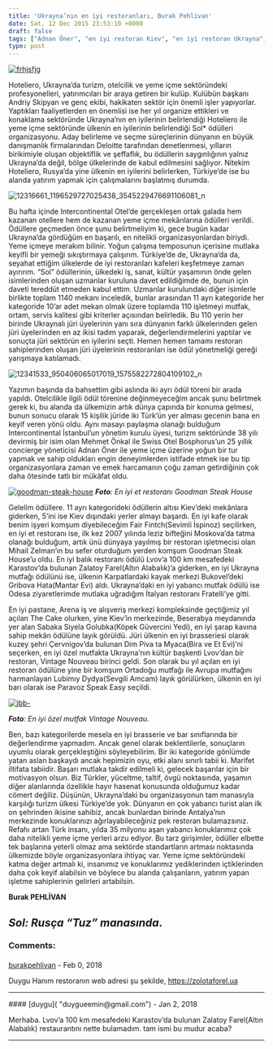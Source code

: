 ```yaml
---
title: 'Ukrayna’nın en iyi restoranları, Burak Pehlivan'
date: Sat, 12 Dec 2015 23:53:10 +0000
draft: false
tags: ["Adnan Öner", "en iyi restoran Kiev", "en iyi restoran Ukrayna", "Gezi ve Restoran", "Intercontinental Kiev", "İtalyan mutfağı", "kafe", "Lubimıy Dydya", "Mehmet Önkal", "Ödül Töreni", "Restoran", "Ukrayna Mutfağı", "Yaşam", "Zalatoy Farel"]
type: post
---
```


[![frhjsfjg](https://burakpehlivan.org/wp-content/uploads/2015/12/frhjsfjg.jpg)](https://burakpehlivan.org/wp-content/uploads/2015/12/frhjsfjg.jpg)

Hoteliero, Ukrayna’da turizm, otelcilik ve yeme içme sektöründeki profesyonelleri, yatırımcıları bir araya getiren bir kulüp. Kulübün başkanı Andriy Skipyan ve genç ekibi, hakikaten sektör için önemli işler yapıyorlar. Yaptıkları faaliyetlerden en önemlisi ise her yıl organize ettikleri ve konaklama sektöründe Ukrayna’nın en iyilerinin belirlendiği Hoteliero ile yeme içme sektöründe ülkenin en iyilerinin belirlendiği Sol\* ödülleri organizasyonu. Aday belirleme ve seçme süreçlerinin dünyanın en büyük danışmanlık firmalarından Deloitte tarafından denetlenmesi, yılların birikimiyle oluşan objektiflik ve şeffaflık, bu ödüllerin saygınlığının yalnız Ukrayna’da değil, bölge ülkelerinde de kabul edilmesini sağlıyor. Nitekim Hoteliero, Rusya’da yine ülkenin en iyilerini belirlerken, Türkiye’de ise bu alanda yatırım yapmak için çalışmalarını başlatmış durumda.

![12316661_1196529727025438_3545229476691106081_n](https://burakpehlivan.org/wp-content/uploads/2015/12/12316661_1196529727025438_3545229476691106081_n.jpg)

Bu hafta içinde Intercontinental Otel’de gerçekleşen ortak galada hem kazanan otellere hem de kazanan yeme içme mekânlarına ödülleri verildi. Ödüllere geçmeden önce şunu belirtmeliyim ki, gece bugün kadar Ukrayna’da gördüğüm en başarılı, en nitelikli organizasyonlardan biriydi. Yeme içmeye merakım bilinir. Yoğun çalışma temposunun içerisine mutlaka keyifli bir yemeği sıkıştırmaya çalışırım. Türkiye’de de, Ukrayna’da da, seyahat ettiğim ülkelerde de iyi restoranları kafeleri keşfetmeye zaman ayırırım. “Sol” ödüllerinin, ülkedeki iş, sanat, kültür yaşamının önde gelen isimlerinden oluşan uzmanlar kuruluna davet edildiğimde de, bunun için daveti tereddüt etmeden kabul ettim. Uzmanlar kurulundaki diğer isimlerle birlikte toplam 1140 mekanı inceledik, bunlar arasından 11 ayrı kategoride her kategoride 10’ar adet mekan olmak üzere toplamda 110 işletmeyi mutfak, ortam, servis kalitesi gibi kriterler açısından belirledik. Bu 110 yerin her birinde Ukraynalı jüri üyelerinin yanı sıra dünyanın farklı ülkelerinden gelen jüri üyelerinden en az ikisi tadım yaparak, değerlendirmelerini yaptılar ve sonuçta jüri sektörün en iyilerini seçti. Hemen hemen tamamı restoran sahiplerinden oluşan jüri üyelerinin restoranları ise ödül yönetmeliği gereği yarışmaya katılamadı.

![12341533_950406065017019_1575582272804109102_n](https://burakpehlivan.org/wp-content/uploads/2015/12/12341533_950406065017019_1575582272804109102_n.jpg)

Yazımın başında da bahsettim gibi aslında iki ayrı ödül töreni bir arada yapıldı. Otelcilikle ilgili ödül törenine değinmeyeceğim ancak şunu belirtmek gerek ki, bu alanda da ülkemizin artık dünya çapında bir konuma gelmesi, bunun sonucu olarak 15 kişilik jüride iki Türk’ün yer alması gecenin bana en keyif veren yönü oldu. Aynı masayı paylaşma olanağı bulduğum Intercontinental İstanbul’un yönetim kurulu üyesi, turizm sektöründe 38 yılı devirmiş bir isim olan Mehmet Önkal ile Swiss Otel Bosphorus’un 25 yıllık concierge yöneticisi Adnan Öner ile yeme içme üzerine yoğun bir tur yapmak ve sahip oldukları engin deneyimlerden istifade etmek ise bu tip organizasyonlara zaman ve emek harcamanın çoğu zaman getirdiğinin çok daha ötesinde tatlı bir mükâfat oldu.

[![goodman-steak-house](https://burakpehlivan.org/wp-content/uploads/2015/12/goodman-steak-house.jpg)](https://burakpehlivan.org/wp-content/uploads/2015/12/goodman-steak-house.jpg)
_**Foto**: En iyi et restoranı Goodman Steak House_

Gelelim ödüllere. 11 ayrı kategorideki ödüllerin altısı Kiev’deki mekânlara giderken, 5’ini ise Kiev dışındaki yerler almayı başardı. En iyi kafe olarak benim işyeri komşum diyebileceğim Fair Fintch(Sevimli İspinoz) seçilirken, en iyi et restoranı ise, ilk kez 2007 yılında leziz bifteğini Moskova’da tatma olanağı bulduğum, artık ünü dünyaya yayılmış bir restoran işletmecisi olan Mihail Zelman’ın bu sefer oturduğum yerden komşum Goodman Steak House’u oldu. En iyi balık restoranı ödülü Lvov’a 100 km mesafedeki Karastov’da bulunan Zalatoy Farel(Altın Alabalık)’a giderken, en iyi Ukrayna mutfağı ödülünü ise, ülkenin Karpatlardaki kayak merkezi Bukovel’deki Gribova Hata(Mantar Evi) aldı. Ukrayna’daki en iyi yabancı mutfak ödülü ise Odesa ziyaretlerimde mutlaka uğradığım İtalyan restoranı Fratelli’ye gitti.

En iyi pastane, Arena iş ve alışveriş merkezi kompleksinde geçtiğimiz yıl açılan The Cake olurken, yine Kiev’in merkezinde, Beserabya meydanında yer alan Sabaka Siyela Golubka(Köpek Güvercini Yedi), en iyi şarap kavına sahip mekân ödülüne layık görüldü. Jüri ülkenin en iyi brasseriesi olarak kuzey şehri Çervnigov’da bulunan Dim Piva ta Myaca(Bira ve Et Evi)’ni seçerken, en iyi özel mutfakta Ukrayna’nın kültür başkenti Lvov’dan bir restoran, Vintage Nouveau birinci geldi. Son olarak bu yıl açılan en iyi restoran ödülüne yine bir komşum Ortadoğu mutfağı ile Avrupa mutfağını harmanlayan Lubimıy Dydya(Sevgili Amcam) layık görülürken, ülkenin en iyi barı olarak ise Paravoz Speak Easy seçildi.

[![jbb-](https://burakpehlivan.org/wp-content/uploads/2015/12/jbb-.jpg)](https://burakpehlivan.org/wp-content/uploads/2015/12/jbb-.jpg)

_**Foto**: En iyi özel mutfak Vintage Nouveau._

Ben, bazı kategorilerde mesela en iyi brasserie ve bar sınıflarında bir değerlendirme yapmadım. Ancak genel olarak beklentilerle, sonuçların uyumlu olarak gerçekleştiğini söyleyebilirim. Bir iki kategoride gönlümde yatan aslan başkaydı ancak hepimizin oyu, etki alanı sınırlı tabii ki. Marifet iltifata tabiidir. Başarı mutlaka takdir edilmeli ki, gelecek başarılar için bir motivasyon olsun. Biz Türkler, yüceltme, taltif, övgü noktasında, yaşamın diğer alanlarında özellikle hayır hasenat konusunda olduğumuz kadar cömert değiliz. Düşünün, Ukrayna’daki bu organizasyonun tam manasıyla karşılığı turizm ülkesi Türkiye’de yok. Dünyanın en çok yabancı turist alan ilk on şehrinden ikisine sahibiz, ancak bunlardan birinde Antalya’nın merkezinde konuklarınızı ağırlayabileceğiniz pek restoran bulamazsınız. Refahı artan Türk insanı, yılda 35 milyonu aşan yabancı konuklarımız çok daha nitelikli yeme içme yerleri arzu ediyor. Bu tarz girişimler, ödüller elbette tek başlarına yeterli olmaz ama sektörde standartların artması noktasında ülkemizde böyle organizasyonlara ihtiyaç var. Yeme içme sektöründeki katma değer artmalı ki, insanımız ve konuklarımız yediklerinden içtiklerinden daha çok keyif alabilsin ve böylece bu alanda çalışanların, yatırım yapan işletme sahiplerinin gelirleri artabilsin.

**Burak PEHLİVAN**

**_Sol: Rusça “Tuz” manasında_.**
---
### Comments:
#### 
[burakpehlivan]( "burakpehlivan@hotmail.com") - <time datetime="2018-02-18 08:26:03">Feb 0, 2018</time>

Duygu Hanım restoranın web adresi şu şekilde, https://zolotaforel.ua
<hr />
#### 
[duygu]( "duygueemin@gmail.com") - <time datetime="2018-01-16 14:41:33">Jan 2, 2018</time>

Merhaba. Lvov’a 100 km mesafedeki Karastov’da bulunan Zalatoy Farel(Altın Alabalık) restaurantını nette bulamadım. tam ismi bu mudur acaba?
<hr />
